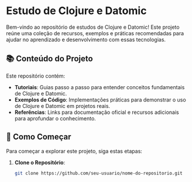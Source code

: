 # Estudo de Clojure e Datomic

Bem-vindo ao repositório de estudos de Clojure e Datomic! Este projeto reúne uma coleção de recursos, exemplos e práticas recomendadas para ajudar no aprendizado e desenvolvimento com essas tecnologias.

## 📚 Conteúdo do Projeto

Este repositório contém:

- **Tutoriais**: Guias passo a passo para entender conceitos fundamentais de Clojure e Datomic.
- **Exemplos de Código**: Implementações práticas para demonstrar o uso de Clojure e Datomic em projetos reais.
- **Referências**: Links para documentação oficial e recursos adicionais para aprofundar o conhecimento.

## 🚀 Como Começar

Para começar a explorar este projeto, siga estas etapas:

1. **Clone o Repositório**:
   ```bash
   git clone https://github.com/seu-usuario/nome-do-repositorio.git

